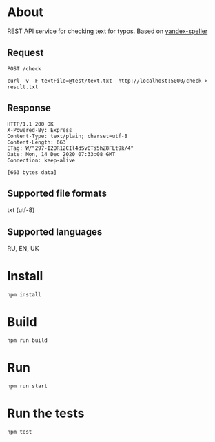 # About

REST API service for checking text for typos. Based on [yandex-speller](https://github.com/hcodes/yandex-speller)

## Request
`POST /check`
```
curl -v -F textFile=@test/text.txt  http://localhost:5000/check > result.txt
```

## Response

```
HTTP/1.1 200 OK
X-Powered-By: Express
Content-Type: text/plain; charset=utf-8
Content-Length: 663
ETag: W/"297-I2OR12CIl4dSv0Ts5hZ8FLt9k/4"
Date: Mon, 14 Dec 2020 07:33:08 GMT
Connection: keep-alive

[663 bytes data]
```

## Supported file formats
txt (utf-8)

## Supported languages
RU, EN, UK

# Install

```
npm install
```

# Build

```
npm run build
```

# Run

```
npm run start
```

# Run the tests

```
npm test
```
